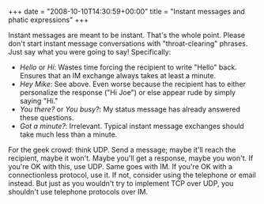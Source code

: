 +++
date = "2008-10-10T14:30:59+00:00"
title = "Instant messages and phatic expressions"
+++



Instant messages are meant to be instant. That's the whole point. Please don't
start instant message conversations with "throat-clearing" phrases. Just say
what you were going to say! Specifically:

  * _Hello_ or _Hi_: Wastes time forcing the recipient to write "Hello" back. Ensures that an IM exchange always takes at least a minute.
  * _Hey Mike_: See above. Even worse because the recipient has to either personalize the response ("Hi Joe") or else appear rude by simply saying "Hi."
  * _You there?_ or _You busy?_: My status message has already answered these questions.
  * _Got a minute?_: Irrelevant. Typical instant message exchanges should take much less than a minute.

For the geek crowd: think UDP. Send a message; maybe it'll reach the
recipient, maybe it won't. Maybe you'll get a response, maybe you won't. If
you're OK with this, use UDP. Same goes with IM. If you're OK with a
connectionless protocol, use it. If not, consider using the telephone or email
instead. But just as you wouldn't try to implement TCP over UDP, you shouldn't
use telephone protocols over IM.

